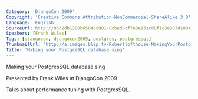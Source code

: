 ```yaml
---
Category: 'DjangoCon 2009'
Copyright: 'Creative Commons Attribution-NonCommercial-ShareAlike 3.0'
Language: 'English'
SourceUrl: http://05d2db1380b6504cc981-8cbed8cf7e3a131cd8f1c3e383d10041.r93.cf2.rackcdn.com/djangocon-2009/16_making-your-postgresql-database-sing.ogv
Speakers: [Frank Wiles]
Tags: [djangocon, djangocon2009, postgres, postgressql]
ThumbnailUrl: 'http://a.images.blip.tv/Robertlofthouse-MakingYourPostgreSQLDatabaseSing988.png'
Title: 'Making your PostgreSQL database sing'
---
```

Making your PostgresSQL database sing

  
Presented by Frank Wiles at DjangoCon 2009

  
Talks about performance tuning with PostgresSQL.


